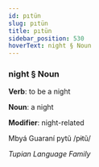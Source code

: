 ```yaml
---
id: pıtün
slug: pıtün
title: pıtün
sidebar_position: 530
hoverText: night § Noun
---
```


### night § Noun

**Verb**: to be a night

**Noun**: a night

**Modifier**: night-related

Mbyá Guaraní pytũ /pɨtũ/

*Tupian Language Family*